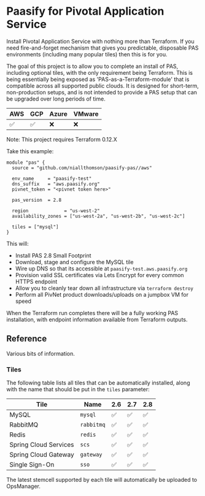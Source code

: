 # Paasify for Pivotal Application Service

Install Pivotal Application Service with nothing more than Terraform. If you need fire-and-forget mechanism that gives you predictable, disposable PAS environments (including many popular tiles) then this is for you.

The goal of this project is to allow you to complete an install of PAS, including optional tiles, with the only requirement being Terraform. This is being essentially being exposed as 'PAS-as-a-Terraform-module' that is compatible across all supported public clouds. It is designed for short-term, non-production setups, and is not intended to provide a PAS setup that can be upgraded over long periods of time.

| AWS | GCP | Azure | VMware |
|------|-----|-----|-----|
| :white_check_mark: | :white_check_mark: | :x: | :x: |

Note: This project requires Terraform 0.12.X

Take this example:

```
module "pas" {
  source = "github.com/niallthomson/paasify-pas//aws"

  env_name     = "paasify-test"
  dns_suffix   = "aws.paasify.org"
  pivnet_token = "<pivnet token here>"

  pas_version  = 2.8

  region             = "us-west-2"
  availability_zones = ["us-west-2a", "us-west-2b", "us-west-2c"]

  tiles = ["mysql"]
}
```

This will:
- Install PAS 2.8 Small Footprint
- Download, stage and configure the MySQL tile
- Wire up DNS so that its accessible at `paasify-test.aws.paasify.org`
- Provision valid SSL certificates via Lets Encrypt for every common HTTPS endpoint
- Allow you to cleanly tear down all infrastructure via `terraform destroy`
- Perform all PivNet product downloads/uploads on a jumpbox VM for speed

When the Terraform run completes there will be a fully working PAS installation, with endpoint information available from Terraform outputs.

## Reference

Various bits of information.

### Tiles

The following table lists all tiles that can be automatically installed, along with the name that should be put in the `tiles` parameter:

| Tile | Name| 2.6 | 2.7 | 2.8 |
|------|-----|-----|-----|-----|
| MySQL | `mysql` | :white_check_mark: | :white_check_mark: | :white_check_mark: |
| RabbitMQ | `rabbitmq` | :white_check_mark: | :white_check_mark: | :white_check_mark: |
| Redis | `redis` | :white_check_mark: | :white_check_mark: | :white_check_mark: |
| Spring Cloud Services | `scs` | :white_check_mark: | :white_check_mark: | :white_check_mark: |
| Spring Cloud Gateway | `gateway` | :white_check_mark: | :white_check_mark: | :white_check_mark: |
| Single Sign-On | `sso` | :white_check_mark: | :white_check_mark: | :white_check_mark: |

The latest stemcell supported by each tile will automatically be uploaded to OpsManager.